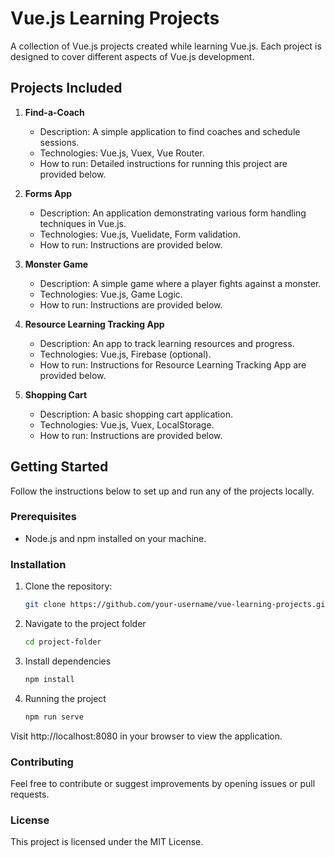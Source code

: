 # Vue.js Learning Projects

A collection of Vue.js projects created while learning Vue.js. Each project is designed to cover different aspects of Vue.js development.

## Projects Included

1. **Find-a-Coach**
   - Description: A simple application to find coaches and schedule sessions.
   - Technologies: Vue.js, Vuex, Vue Router.
   - How to run: Detailed instructions for running this project are provided below.

2. **Forms App**
   - Description: An application demonstrating various form handling techniques in Vue.js.
   - Technologies: Vue.js, Vuelidate, Form validation.
   - How to run: Instructions are provided below.

3. **Monster Game**
   - Description: A simple game where a player fights against a monster.
   - Technologies: Vue.js, Game Logic.
   - How to run: Instructions are provided below.

4. **Resource Learning Tracking App**
   - Description: An app to track learning resources and progress.
   - Technologies: Vue.js, Firebase (optional).
   - How to run: Instructions for Resource Learning Tracking App are provided below.

5. **Shopping Cart**
   - Description: A basic shopping cart application.
   - Technologies: Vue.js, Vuex, LocalStorage.
   - How to run: Instructions are provided below.

## Getting Started

Follow the instructions below to set up and run any of the projects locally.

### Prerequisites

- Node.js and npm installed on your machine.

### Installation

1. Clone the repository:
   ```bash
   git clone https://github.com/your-username/vue-learning-projects.git

2. Navigate to the project folder
   ```bash
   cd project-folder

3. Install dependencies
   ```bash
   npm install

4. Running the project
   ```bash
   npm run serve

Visit http://localhost:8080 in your browser to view the application.

### Contributing
Feel free to contribute or suggest improvements by opening issues or pull requests.

### License
This project is licensed under the MIT License.
